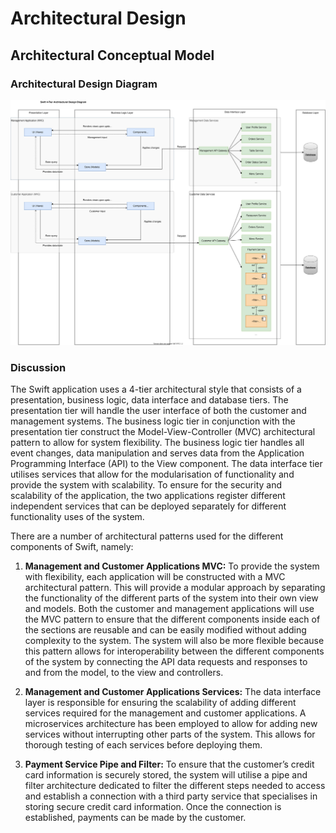 # Architectural Design

## Architectural Conceptual Model

### Architectural Design Diagram

![architectural-design](../../assets/swift-architectural-design.svg)

### Discussion

The Swift application uses a 4-tier architectural style that consists of a presentation, business logic, data interface and database tiers.  The presentation tier will handle the user interface of both the customer and management systems. The business logic tier in conjunction with the presentation tier construct the Model-View-Controller (MVC) architectural pattern to allow for system flexibility.  The business logic tier handles all event changes, data manipulation and serves data from the Application 
Programming Interface (API) to the View component.  The data interface tier utilises services that allow for the modularisation of functionality and provide the system with scalability.  To ensure for the security and scalability of the application, the two applications register different independent services that can be deployed separately for different functionality uses of the system. 

There are a number of architectural patterns used for the different components of Swift, namely:

1. **Management and Customer Applications MVC:** To provide the system with flexibility, each application will be constructed with a MVC architectural pattern.  This will provide a modular approach by separating the functionality of the different parts of the system into their own view and models.  Both the customer and management applications will use the MVC pattern to ensure that the different components inside each of the sections are reusable and can be easily modified without adding complexity to the system. The system will also be more flexible because this pattern allows for interoperability between the different components of the system by connecting the API data requests and responses to and from the model, to the view and controllers.

2. **Management and Customer Applications Services:** The data interface layer is responsible for ensuring the scalability of adding different services required for the management and customer applications.  A microservices architecture has been employed to allow for adding new services without interrupting other parts of the system.  This allows for thorough testing of each services before deploying them.

3. **Payment Service Pipe and Filter:** To ensure that the customer’s credit card information is securely stored, the system will utilise a pipe and filter architecture dedicated to filter the different steps needed to access and establish a connection with a third party service that specialises in storing secure credit card information. Once the connection is established, payments can be made by the customer.

